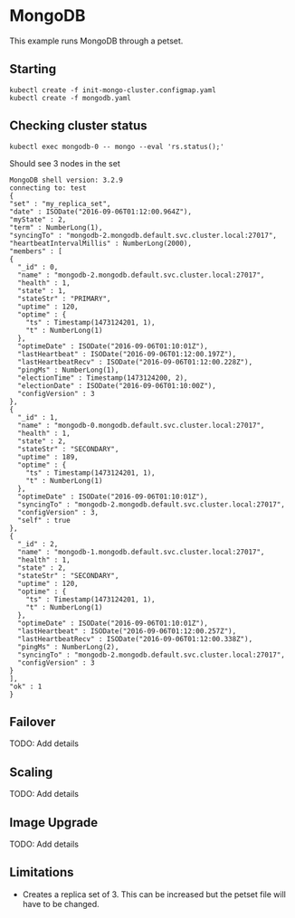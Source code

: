 MongoDB
=============
This example runs MongoDB through a petset.

## Starting

    kubectl create -f init-mongo-cluster.configmap.yaml
    kubectl create -f mongodb.yaml

## Checking cluster status

    kubectl exec mongodb-0 -- mongo --eval 'rs.status();'

Should see 3 nodes in the set

    MongoDB shell version: 3.2.9
    connecting to: test
    {
    "set" : "my_replica_set",
    "date" : ISODate("2016-09-06T01:12:00.964Z"),
    "myState" : 2,
    "term" : NumberLong(1),
    "syncingTo" : "mongodb-2.mongodb.default.svc.cluster.local:27017",
    "heartbeatIntervalMillis" : NumberLong(2000),
    "members" : [
    {
      "_id" : 0,
      "name" : "mongodb-2.mongodb.default.svc.cluster.local:27017",
      "health" : 1,
      "state" : 1,
      "stateStr" : "PRIMARY",
      "uptime" : 120,
      "optime" : {
        "ts" : Timestamp(1473124201, 1),
        "t" : NumberLong(1)
      },
      "optimeDate" : ISODate("2016-09-06T01:10:01Z"),
      "lastHeartbeat" : ISODate("2016-09-06T01:12:00.197Z"),
      "lastHeartbeatRecv" : ISODate("2016-09-06T01:12:00.228Z"),
      "pingMs" : NumberLong(1),
      "electionTime" : Timestamp(1473124200, 2),
      "electionDate" : ISODate("2016-09-06T01:10:00Z"),
      "configVersion" : 3
    },
    {
      "_id" : 1,
      "name" : "mongodb-0.mongodb.default.svc.cluster.local:27017",
      "health" : 1,
      "state" : 2,
      "stateStr" : "SECONDARY",
      "uptime" : 189,
      "optime" : {
        "ts" : Timestamp(1473124201, 1),
        "t" : NumberLong(1)
      },
      "optimeDate" : ISODate("2016-09-06T01:10:01Z"),
      "syncingTo" : "mongodb-2.mongodb.default.svc.cluster.local:27017",
      "configVersion" : 3,
      "self" : true
    },
    {
      "_id" : 2,
      "name" : "mongodb-1.mongodb.default.svc.cluster.local:27017",
      "health" : 1,
      "state" : 2,
      "stateStr" : "SECONDARY",
      "uptime" : 120,
      "optime" : {
        "ts" : Timestamp(1473124201, 1),
        "t" : NumberLong(1)
      },
      "optimeDate" : ISODate("2016-09-06T01:10:01Z"),
      "lastHeartbeat" : ISODate("2016-09-06T01:12:00.257Z"),
      "lastHeartbeatRecv" : ISODate("2016-09-06T01:12:00.338Z"),
      "pingMs" : NumberLong(2),
      "syncingTo" : "mongodb-2.mongodb.default.svc.cluster.local:27017",
      "configVersion" : 3
    }
    ],
    "ok" : 1
    }

## Failover

TODO: Add details

##  Scaling

TODO: Add details

## Image Upgrade

TODO: Add details

## Limitations
* Creates a replica set of 3.  This can be increased but the petset file will have to be changed.
